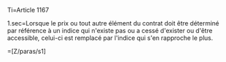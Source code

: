 Ti=Article 1167

1.sec=Lorsque le prix ou tout autre élément du contrat doit être déterminé par référence à un indice qui n'existe pas ou a cessé d'exister ou d'être accessible, celui-ci est remplacé par l'indice qui s'en rapproche le plus.

=[Z/paras/s1]